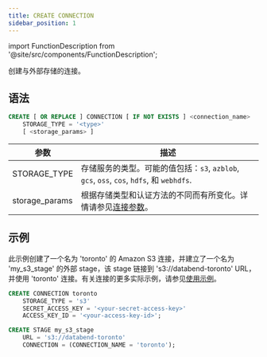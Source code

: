 ```yaml
---
title: CREATE CONNECTION
sidebar_position: 1
---
```

import FunctionDescription from '@site/src/components/FunctionDescription';

<FunctionDescription description="引入或更新于：v1.2.339"/>

创建与外部存储的连接。

## 语法

```sql
CREATE [ OR REPLACE ] CONNECTION [ IF NOT EXISTS ] <connection_name> 
    STORAGE_TYPE = '<type>' 
    [ <storage_params> ]

```

| 参数        | 描述                                                                                                                                        |
|------------------|----------------------------------------------------------------------------------------------------------------------------------------------------|
| STORAGE_TYPE     | 存储服务的类型。可能的值包括：`s3`, `azblob`, `gcs`, `oss`, `cos`, `hdfs`, 和 `webhdfs`.                                      |
| storage_params   | 根据存储类型和认证方法的不同而有所变化。详情请参见[连接参数](../../../00-sql-reference/51-connect-parameters.md)。 |

## 示例

此示例创建了一个名为 'toronto' 的 Amazon S3 连接，并建立了一个名为 'my_s3_stage' 的外部 stage，该 stage 链接到 's3://databend-toronto' URL，并使用 'toronto' 连接。有关连接的更多实际示例，请参见[使用示例](index.md#usage-examples)。  

```sql
CREATE CONNECTION toronto 
    STORAGE_TYPE = 's3' 
    SECRET_ACCESS_KEY = '<your-secret-access-key>' 
    ACCESS_KEY_ID = '<your-access-key-id>';

CREATE STAGE my_s3_stage 
    URL = 's3://databend-toronto' 
    CONNECTION = (CONNECTION_NAME = 'toronto');
```